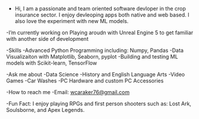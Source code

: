 - Hi, I am a passionate and team oriented software devloper in the crop insurance sector. I enjoy devleoping apps both native and web based. I also love the experiment with new ML models. 

-I’m currently working on 
  Playing aroudn with Unreal Engine 5 to get familiar with another side of development

-Skills
  -Advanced Python Programming including: Numpy, Pandas
  -Data Visualizaiton with Matplotlib, Seaborn, pyplot
  -Building and testing ML models with Scikit-learn, TensorFlow
 
 
 -Ask me about
  -Data Science
  -History and English Language Arts
  -Video Games
  -Car Washes
  -PC Hardware and custom PC Accessories
  
  -How to reach me
    -Email: wcaraker76@gmail.com
   
   -Fun Fact: I enjoy playing RPGs and first person shooters such as: Lost Ark, Soulsborne, and Apex Legends.
    
    
    

<!---
wcaraker76/wcaraker76 is a ✨ special ✨ repository because its `README.md` (this file) appears on your GitHub profile.
You can click the Preview link to take a look at your changes.
--->
